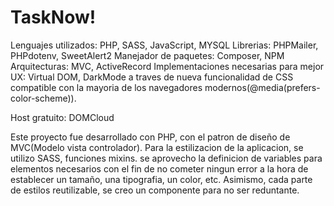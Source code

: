 # TaskNow!

Lenguajes utilizados: PHP, SASS, JavaScript, MYSQL
Librerias: PHPMailer, PHPdotenv, SweetAlert2
Manejador de paquetes: Composer, NPM
Arquitecturas: MVC, ActiveRecord
Implementaciones necesarias para mejor UX: Virtual DOM, DarkMode a traves de nueva funcionalidad de CSS compatible con la mayoria de los navegadores modernos(@media(prefers-color-scheme)).

Host gratuito: DOMCloud

Este proyecto fue desarrollado con PHP, con el patron de diseño de MVC(Modelo vista controlador). Para la estilizacion de la aplicacion, se utilizo SASS, funciones mixins. se aprovecho la definicion de variables para elementos necesarios con el fin de no cometer ningun error a la hora de establecer un tamaño, una tipografia, un color, etc.
Asimismo, cada parte de estilos reutilizable, se creo un componente para no ser reduntante.


